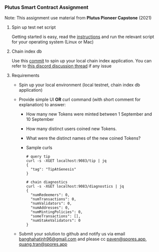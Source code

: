 ### Plutus Smart Contract Assignment
Note: This assignment use material from **Plutus Pioneer Capstone** (2021)

1. Spin up test net script

    Getting started is easy, read the [instructions](https://github.com/input-output-hk/testnet-summit-scripts) and run the relevant script for your operating system (Linux or Mac)

2. Chain index db

    Use this [commit](https://github.com/input-output-hk/plutus/tree/f7466c86fe3afc593746e44257adbf7785f7cedb/plutus-chain-index) to spin up your local chain index application. You can refer to [this discord discussion thread](https://discord.com/channels/826816523368005654/890833251248246785/892043577885065246) if any issue

3. Requirements

    - Spin up your local environment (local testnet, chain index db application)
    - Provide simple UI **OR** curl command (with short comment for explanation) to answer:
        
        - How many new Tokens were minted between 1 September and 10 September
        - How many distinct users coined new Tokens.
        - What were the distinct names of the new coined Tokens?
        - Sample curls
                    
            ```
            # query tip
            curl -s -XGET localhost:9083/tip | jq
            {
              "tag": "TipAtGenesis"
            }

            # chain diagnostics
            curl -s -XGET localhost:9083/diagnostics | jq
            {
              "numRedeemers": 0,
              "numTransactions": 0,
              "numValidators": 0,
              "numAddresses": 0,
              "numMintingPolicies": 0,
              "someTransactions": [],
              "numStakeValidators": 0
            }
            ```

    - Submit your solution to github and notify us via email banghahatinh96@gmail.com and please cc paven@spores.app, quang.tran@spores.app

